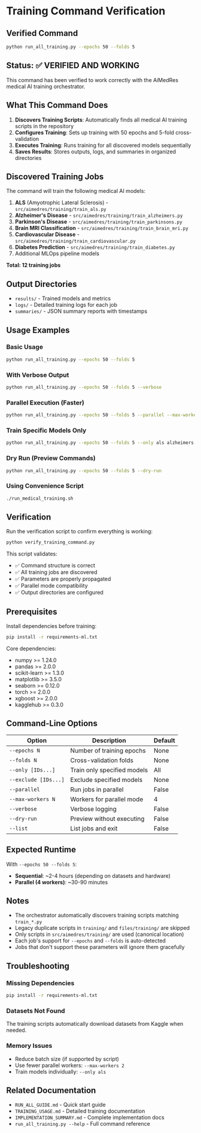 # Training Command Verification

## Verified Command
```bash
python run_all_training.py --epochs 50 --folds 5
```

## Status: ✅ VERIFIED AND WORKING

This command has been verified to work correctly with the AiMedRes medical AI training orchestrator.

## What This Command Does

1. **Discovers Training Scripts**: Automatically finds all medical AI training scripts in the repository
2. **Configures Training**: Sets up training with 50 epochs and 5-fold cross-validation
3. **Executes Training**: Runs training for all discovered models sequentially
4. **Saves Results**: Stores outputs, logs, and summaries in organized directories

## Discovered Training Jobs

The command will train the following medical AI models:

1. **ALS** (Amyotrophic Lateral Sclerosis) - `src/aimedres/training/train_als.py`
2. **Alzheimer's Disease** - `src/aimedres/training/train_alzheimers.py`
3. **Parkinson's Disease** - `src/aimedres/training/train_parkinsons.py`
4. **Brain MRI Classification** - `src/aimedres/training/train_brain_mri.py`
5. **Cardiovascular Disease** - `src/aimedres/training/train_cardiovascular.py`
6. **Diabetes Prediction** - `src/aimedres/training/train_diabetes.py`
7. Additional MLOps pipeline models

**Total: 12 training jobs**

## Output Directories

- `results/` - Trained models and metrics
- `logs/` - Detailed training logs for each job
- `summaries/` - JSON summary reports with timestamps

## Usage Examples

### Basic Usage
```bash
python run_all_training.py --epochs 50 --folds 5
```

### With Verbose Output
```bash
python run_all_training.py --epochs 50 --folds 5 --verbose
```

### Parallel Execution (Faster)
```bash
python run_all_training.py --epochs 50 --folds 5 --parallel --max-workers 4
```

### Train Specific Models Only
```bash
python run_all_training.py --epochs 50 --folds 5 --only als alzheimers parkinsons
```

### Dry Run (Preview Commands)
```bash
python run_all_training.py --epochs 50 --folds 5 --dry-run
```

### Using Convenience Script
```bash
./run_medical_training.sh
```

## Verification

Run the verification script to confirm everything is working:

```bash
python verify_training_command.py
```

This script validates:
- ✅ Command structure is correct
- ✅ All training jobs are discovered
- ✅ Parameters are properly propagated
- ✅ Parallel mode compatibility
- ✅ Output directories are configured

## Prerequisites

Install dependencies before training:

```bash
pip install -r requirements-ml.txt
```

Core dependencies:
- numpy >= 1.24.0
- pandas >= 2.0.0
- scikit-learn >= 1.3.0
- matplotlib >= 3.5.0
- seaborn >= 0.12.0
- torch >= 2.0.0
- xgboost >= 2.0.0
- kagglehub >= 0.3.0

## Command-Line Options

| Option | Description | Default |
|--------|-------------|---------|
| `--epochs N` | Number of training epochs | None |
| `--folds N` | Cross-validation folds | None |
| `--only [IDs...]` | Train only specified models | All |
| `--exclude [IDs...]` | Exclude specified models | None |
| `--parallel` | Run jobs in parallel | False |
| `--max-workers N` | Workers for parallel mode | 4 |
| `--verbose` | Verbose logging | False |
| `--dry-run` | Preview without executing | False |
| `--list` | List jobs and exit | False |

## Expected Runtime

With `--epochs 50 --folds 5`:
- **Sequential**: ~2-4 hours (depending on datasets and hardware)
- **Parallel (4 workers)**: ~30-90 minutes

## Notes

- The orchestrator automatically discovers training scripts matching `train_*.py`
- Legacy duplicate scripts in `training/` and `files/training/` are skipped
- Only scripts in `src/aimedres/training/` are used (canonical location)
- Each job's support for `--epochs` and `--folds` is auto-detected
- Jobs that don't support these parameters will ignore them gracefully

## Troubleshooting

### Missing Dependencies
```bash
pip install -r requirements-ml.txt
```

### Datasets Not Found
The training scripts automatically download datasets from Kaggle when needed.

### Memory Issues
- Reduce batch size (if supported by script)
- Use fewer parallel workers: `--max-workers 2`
- Train models individually: `--only als`

## Related Documentation

- `RUN_ALL_GUIDE.md` - Quick start guide
- `TRAINING_USAGE.md` - Detailed training documentation
- `IMPLEMENTATION_SUMMARY.md` - Complete implementation docs
- `run_all_training.py --help` - Full command reference
